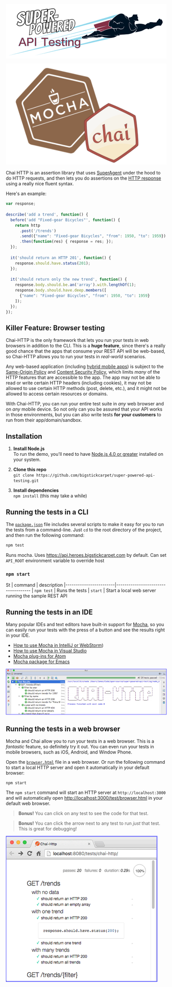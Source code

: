[![Super-Powered API Testing](../Images/Title-Banner.png)](http://bigstickcarpet.com/super-powered-api-testing)

[![Mocha & Chai](./Images/Logo.png)](http://mochajs.org)

Chai HTTP is an assertion library that uses [SuperAgent](https://visionmedia.github.io/superagent/) under the hood to do HTTP requests, and then lets you do assertions on the [HTTP response](https://visionmedia.github.io/superagent/#response-properties) using a really nice fluent syntax.

Here's an example:

```javascript
var response;

describe('add a trend', function() {
  before('add "Fixed-gear Bicycles"', function() {
    return http
      .post('/trends')
      .send({"name": "Fixed-gear Bicycles", "from": 1950, "to": 1959})
      .then(function(res) { response = res; });
  });

  it('should return an HTTP 201', function() {
    response.should.have.status(201);
  });

  it('should return only the new trend', function() {
    response.body.should.be.an('array').with.lengthOf(1);
    response.body.should.have.deep.members([
      {"name": "Fixed-gear Bicycles", "from": 1950, "to": 1959}
    ]);
  });
});
```


Killer Feature: Browser testing
--------------------------
Chai-HTTP is the only framework that lets you run your tests in web browsers in addition to the CLI.  This is a **huge feature**, since there's a really good chance that the apps that consume your REST API will be web-based, so Chai-HTTP allows you to run your tests in _real-world_ scenarios.

Any web-based application (including [hybrid mobile apps](http://developer.telerik.com/featured/what-is-a-hybrid-mobile-app/)) is subject to the [Same-Origin Policy](https://en.wikipedia.org/wiki/Same-origin_policy) and [Content Security Policy](https://en.wikipedia.org/wiki/Content_Security_Policy), which limits _many_ of the HTTP features that are accessible to the app. The app may not be able to read or write certain HTTP headers (including cookies), it may not be allowed to use certain HTTP methods (post, delete, etc.), and it might not be allowed to access certain resources or domains.

With Chai-HTTP, you can run your entire test suite in _any_ web browser and on _any_ mobile device.  So not only can you be assured that your API works in those environments, but you can also write tests **for your customers** to run from their app/domain/sandbox.



Installation
--------------------------

1. __Install Node.js__<br>
To run the demo, you'll need to have [Node.js 4.0 or greater](https://nodejs.org/en/) installed on your system.

2. __Clone this repo__<br>
`git clone https://github.com/bigstickcarpet/super-powered-api-testing.git`

3. __Install dependencies__<br>
`npm install` (this may take a while)


Running the tests in a CLI
--------------------------
The [`package.json`](package.json) file includes several scripts to make it easy for you to run the tests from a command-line.  Just `cd` to the root directory of the project, and then run the following command:

```bash
npm test
```

Runs mocha.  Uses https://api.heroes.bigstickcarpet.com by default.  Can set `API_ROOT` environment variable to override host

### `npm start`
St
| command                | description
|------------------------|------------------------------------
| `npm test`             | Runs the tests
| `start`            | Start a local web server running the sample REST API


Running the tests in an IDE
--------------------------
Many popular IDEs and text editors have built-in support for [Mocha](https://mochajs.org/), so you can easily run your tests with the press of a button and see the results right in your IDE.

  - [How to use Mocha in IntelliJ or WebStorm](https://www.youtube.com/watch?v=4mKiGkokyx8))
  - [How to use Mocha in Visual Studio](https://github.com/Microsoft/nodejstools/wiki/Test-Explorer)
  - [Mocha plug-ins for Atom](https://atom.io/packages/search?q=mocha)
  - [Mocha package for Emacs](https://github.com/scottaj/mocha.el)

![IDE example](./Images/IDE.gif)


Running the tests in a web browser
--------------------------
Mocha and Chai allow you to run your tests in a web browser. This is a _fantastic_ feature, so definitely try it out.  You can even run your tests in mobile browsers, such as iOS, Android, and Window Phone.

Open the [`browser.html`](test/browser.html) file in a web browser.  Or run the following command to start a local HTTP server and open it automatically in your default browser:

```
npm start
```

The `npm start` command will start an HTTP server at `http://localhost:3000` and will automatically open [http://localhost:3000/test/browser.html](http://localhost:3000/test/browser.html) in your default web browser.

> **Bonus!** You can click on any test to see the code for that test.

> **Bonus!** You can click the arrow next to any test to run _just_ that test. This is great for debugging!

![Browser example](./Images/Browser.gif)
